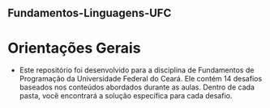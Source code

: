 ## Fundamentos-Linguagens-UFC

# Orientações Gerais
- Este repositório foi desenvolvido para a disciplina de Fundamentos de Programação da Universidade Federal do Ceará. Ele contém 14 desafios baseados nos conteúdos abordados durante as aulas. Dentro de cada pasta, você encontrará a solução específica para cada desafio.
